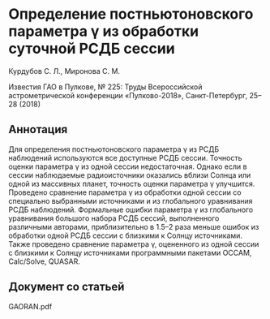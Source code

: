 # Определение постньютоновского параметра γ из обработки суточной РСДБ сессии

Курдубов С. Л., Миронова С. М.

Известия ГАО в Пулкове, № 225: Труды Всероссийской астрометрической конференции «Пулково-2018», Санкт-Петербург, 25–28 (2018)

## Аннотация

Для определения постньютоновского параметра γ из РСДБ наблюдений используются все доступные РСДБ сессии. Точность оценки параметра γ из одной сессии недостаточная. Однако если в сессии наблюдаемые радиоисточники оказались вблизи Солнца или одной из массивных планет, точность оценки параметра γ улучшится. Проведено сравнение параметра γ из обработки одной сессии со специально выбранными источниками и из глобального уравнивания РСДБ наблюдений. Формальные ошибки параметра γ из глобального уравнивания большого набора РСДБ сессий, выполненного различными авторами, приблизительно в 1.5–2 раза меньше ошибок из обработки одной РСДБ сессии с близкими к Солнцу источниками. Также проведено сравнение параметра γ, оцененного из одной сессии с близкими к Солнцу источниками программными пакетами OCCAM, Calc/Solve, QUASAR.

## Документ со статьей

GAORAN.pdf